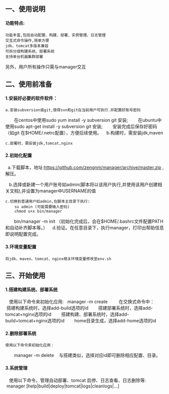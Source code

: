 ## 一、使用说明
#### 功能特点:
    功能丰富,包括自动配置、构建、部署、实例管理、日志管理
    交互式命令操作,简单方便
    jdk、tomcat多版本兼容
    可拆分成构建系统、部署系统
    支持单台机器集群部署
    
另外，用户所有操作只需与manager交互
## 二、使用前准备
#### 1.安装好必要的软件软件：
    a.安装subversion或git,使得svn和git在当前用户可执行.并配置好账号密码
        在centos中使用sudo yum install -y subversion git 安装;
        在ubuntu中使用sudo apt-get install -y subversion git 安装;
        安装完成后保存好密码（如git 在$HOME/.netrc配置），方便后续使用。
    b.构建时，需安装jdk,maven
        
    c.部署时，需安装jdk,tomcat,nginx

#### 2.初始化配置
    a.下载脚本，地址:https://github.com/zengnm/manager/archive/master.zip ,解压。
        
    b.选择或新建一个用户账号如admin(脚本将以该用户执行,并使用该用户创建相关文档),并设置为manager中USERNAME的值
       
    c.切换到普通用户如admin,在脚本主目录下执行:
        su admin (可能需要输入密码)
        chmod u+x bin/manager
        bin/manager -m init （初始化完成后，会在$HOME/.bashrc文件配置PATH和自动补齐脚本等。）
    d.验证。在任意目录下，执行manager，打印出帮助信息即说明配置完成。
#### 3.环境变量配置
    将jdk、maven、tomcat、nginx相关环境变量修改至env.sh

## 三、开始使用
#### 1.搭建构建系统、部署系统
    使用以下命令来初始化应用:
        manager -m create     
    在交换式命令中：
        搭建构建系统时，选择add-build选项的id
        搭建部署系统时，选择add-tomcat+nginx选项的id
        搭建构建、部署系统时，选择add-build+tomcat+nginx选项的id
        home目录生成，选择add-home选项的id
#### 2.删除部署系统
    使用以下命令来初始化应用：    
        manager -m delete
    与搭建类似，选择对应id即可删除相应配置、目录。
#### 3.系统管理
    使用以下命令，管理自动部署、tomcat 启停、日志查看、日志删除等:
        manager [help|build|deploy|tomcat|logs|cleanlogs|...]
        
